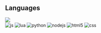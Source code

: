 ## **Languages**
<div class="container">
  <img class = "image" src="https://cdn.discordapp.com/attachments/822734941452238859/840866725503172618/ezgif.com-gif-maker_1.gif"></img>
</div>

<div style="display: inline_block">
  <img align="center" alt="js" src="https://img.shields.io/badge/JavaScript-20232A?style=for-the-badge&logo=javascript&logoColor=black" />
  <img align="center" alt="lua" src="https://img.shields.io/badge/Lua-20232A?style=for-the-badge&logo=lua&logoColor=black" />
  <img align="center" alt="python" src="https://img.shields.io/badge/Python-20232A?style=for-the-badge&logo=Python&logoColor=black" />
  <img align="center" alt="nodejs" src="https://img.shields.io/badge/Node.js-20232A?style=for-the-badge&logo=node.js&logoColor=black" />
  <img align="center" alt="html5" src="https://img.shields.io/badge/HTML5-20232A?style=for-the-badge&logo=html5&logoColor=black" />
  <img align="center" alt="css" src="https://img.shields.io/badge/CSS3-20232A?style=for-the-badge&logo=css3&logoColor=black" />
</div><br/>
